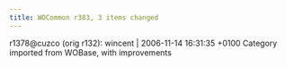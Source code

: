```yaml
---
title: WOCommon r383, 3 items changed
---
```


r1378@cuzco (orig r132): wincent | 2006-11-14 16:31:35 +0100 Category imported from WOBase, with improvements
